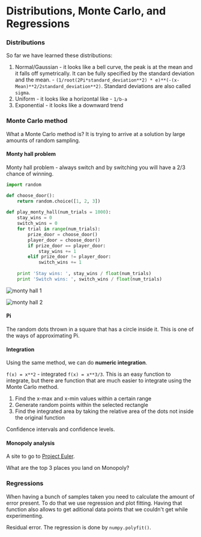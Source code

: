 Distributions, Monte Carlo, and Regressions
===========================================

### Distributions

So far we have learned these distributions:

1. Normal/Gaussian - it looks like a bell curve, the peak is at the mean and it falls off symetrically. It can be fully specified by the standard deviation and the mean. - `(1/root(2Pi*standard_deviation**2) * e)**(-(x-Mean)**2/2standard_deviation**2)`. Standard deviations are also called `sigma`.
2. Uniform - it looks like a horizontal like - `1/b-a`
3. Exponential - it looks like a downward trend

### Monte Carlo method

What a Monte Carlo method is? It is trying to arrive at a solution by large amounts of random sampling.

#### Monty hall problem

Monty hall problem - always switch and by switching you will have a 2/3 chance of winning.

```Python
import random

def choose_door():
    return random.choice([1, 2, 3])
    
def play_monty_hall(num_trials = 1000):
    stay_wins = 0
    switch_wins = 0
    for trial in range(num_trials):
        prize_door = choose_door()
        player_door = choose_door()
        if prize_door == player_door:
            stay_wins += 1
        elif prize_door != player_door:
            switch_wins += 1
            
    print 'Stay wins: ', stay_wins / float(num_trials)
    print 'Switch wins: ', switch_wins / float(num_trials)
```

![monty hall 1](http://dl.dropbox.com/u/31042440/mit-ocw-600/unit-2/Monty_closed_doors.svg)

![monty hall 2](http://dl.dropbox.com/u/31042440/mit-ocw-600/unit-2/Monty_open_door_chances.svg)

#### Pi

The random dots thrown in a square that has a circle inside it. This is one of the ways of approximating Pi.

#### Integration

Using the same method, we can do **numeric integration**.

`f(x) = x**2` - integrated `f(x) = x**3/3`. This is an easy function to integrate, but there are function that are much easier to integrate using the Monte Carlo method.

1. Find the x-max and x-min values within a certain range
2. Generate random points within the selected rectangle
3. Find the integrated area by taking the relative area of the dots not inside the original function

Confidence intervals and confidence levels.

#### Monopoly analysis

A site to go to [Project Euler](http://projecteuler.net/).

What are the top 3 places you land on Monopoly?

### Regressions

When having a bunch of samples taken you need to calculate the amount of error present. To do that we use regression and plot fitting. Having that function also allows to get aditional data points that we couldn't get while experimenting.

Residual error. The regression is done by `numpy.polyfit()`.
